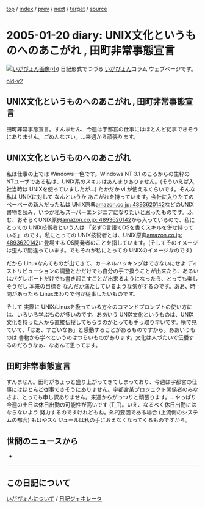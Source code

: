 [top](https://igapyon.github.io/diary/) 
 / [index](https://igapyon.github.io/diary/2005/index.html) 
 / [prev](https://igapyon.github.io/diary/2005/ig050118.html) 
 / [next](https://igapyon.github.io/diary/2005/ig050121.html) 
 / [target](https://igapyon.github.io/diary/2005/ig050120.html) 
 / [source](https://github.com/igapyon/diary/blob/gh-pages/2005/ig050120.html.src.md) 

2005-01-20 diary: UNIX文化というものへのあこがれ , 田町非常事態宣言
=====================================================================================================
[![いがぴょん画像(小)](https://igapyon.github.io/diary/images/iga200306s.jpg "いがぴょん")](https://igapyon.github.io/diary/memo/memoigapyon.html) 日記形式でつづる [いがぴょん](https://igapyon.github.io/diary/memo/memoigapyon.html)コラム ウェブページです。

[old-v2](ig050120-orig.html)

## UNIX文化というものへのあこがれ , 田町非常事態宣言

田町非常事態宣言。すんません、今週は宇都宮の仕事にはほとんど従事できそうにありません。ごめんなさい。…来週から頑張ります。


## UNIX文化というものへのあこがれ

私は仕事の上では Windows一色です。Windows NT 3.1 のころからの生粋の NTユーザである私は、UNIX系のスキルはあんまりありません。(そういえば入社当時は
UNIXを使っていましたが…) たかだか vi が使えるくらいです。そんな私は UNIXに対して なんというか あこがれを持っています。会社に入りたてのぺーぺーの新人だった私は UNIX原典[amazon.co.jp: 4893620142](http://www.amazon.co.jp/exec/obidos/ASIN/4893620142/igapyondiary-22)などのUNIX書物を読み、いつか私もスーパーエンジニアになりたいと思ったものです。ふむ、おそらくUNIX原典[amazon.co.jp: 4893620142](http://www.amazon.co.jp/exec/obidos/ASIN/4893620142/igapyondiary-22)から入っているので、私にとっての UNIX技術者という人は 「必ずC言語でOSを書くスキルを併せ持っている」 のです。私にとっての UNIX技術者とは、UNIX原典[amazon.co.jp: 4893620142](http://www.amazon.co.jp/exec/obidos/ASIN/4893620142/igapyondiary-22)に登場する OS開発者のことを指しています。(そしてそのイメージは歪んで間違っています。でもそれが私にとっての UNIXのイメージなのです)

だから Linuxなんてものが出てきて、カーネルハッキングはできないにせよ ディストリビューションの調整とかだけでも自分の手で扱うことが出来たら、あるいはバグレポートだけでも書き起こすことが出来るようになったら、とっても楽しそうだし 本来の目標を なんだか満たしているような気がするのです。ああ、時間があったら
Linuxまわりで何か従事したいものです。

そして 実際に UNIX/Linuxを扱っている方々のコマンドプロンプトの使い方には、いろいろ学ぶものが多いのです。ああいう UNIX文化というものは、UNIX文化を持った人から直接伝授してもらうのがとっても手っ取り早いです。横で見ていて、「はあ、すごいなあ」と感動することがあるものですから。ああいうものは 書物から学べというのはつらいものがあります。文化は人づたいで伝播するのだろうなぁ、なあんて思ってます。

## 田町非常事態宣言

すんません。田町がちょっと盛り上がってきてしまっており、今週は宇都宮の仕事にはほとんど従事できそうにありません。宇都宮某プロジェクト関係者のみなさま、とっても申し訳ありません。来週からがっつりと頑張ります。…やっぱり今週の土日は休日出勤の可能性が高いです (T_T)。いえ、なるべく休日出勤にはならないよう 努力するのですけれどもね。外的要因である場合
(上流側のシステムの都合) もはやスケジュールは私の手におえなくなってくるものですから。

## 世間のニュースから

*

----------------------------------------------------------------------------------------------------

## この日記について
[いがぴょんについて](https://igapyon.github.io/diary/memo/memoigapyon.html) / [日記ジェネレータ](https://github.com/igapyon/igapyonv3)
